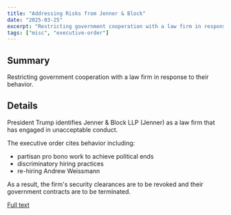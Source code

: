 ```yaml
---
title: "Addressing Risks from Jenner & Block"
date: "2025-03-25"
excerpt: "Restricting government cooperation with a law firm in response to their behavior."
tags: ["misc", "executive-order"]
---
```


## Summary

Restricting government cooperation with a law firm in response to their behavior.

## Details

President Trump identifies Jenner & Block LLP (Jenner) as a law firm that has engaged in unacceptable conduct.

The executive order cites behavior including:
- partisan pro bono work to achieve political ends
- discriminatory hiring practices
- re-hiring Andrew Weissmann 

As a result, the firm's security clearances are to be revoked and their government contracts are to be terminated.

[Full text](https://www.federalregister.gov/documents/2025/03/25/2025-05197/eliminating-waste-and-saving-taxpayer-dollars-by-consolidating-procurement)

